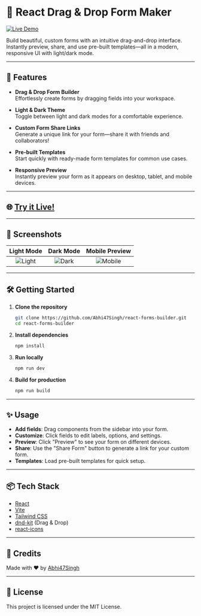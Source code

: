 # 📝 React Drag & Drop Form Maker

[![Live Demo](https://img.shields.io/badge/Live%20Demo-Visit%20Site-blue?logo=githubpages)](https://Abhi47Singh.github.io/react-forms-builder)

Build beautiful, custom forms with an intuitive drag-and-drop interface. Instantly preview, share, and use pre-built templates—all in a modern, responsive UI with light/dark mode.

---

## 🚀 Features

- **Drag & Drop Form Builder**  
  Effortlessly create forms by dragging fields into your workspace.

- **Light & Dark Theme**  
  Toggle between light and dark modes for a comfortable experience.

- **Custom Form Share Links**  
  Generate a unique link for your form—share it with friends and collaborators!

- **Pre-built Templates**  
  Start quickly with ready-made form templates for common use cases.

- **Responsive Preview**  
  Instantly preview your form as it appears on desktop, tablet, and mobile devices.

---

## 🌐 [Try it Live!](https://Abhi47Singh.github.io/react-forms-builder)

---

## 📸 Screenshots

| Light Mode | Dark Mode | Mobile Preview |
|:----------:|:---------:|:--------------:|
| ![Light]([https://user-images.githubusercontent.com/placeholder/light.png](https://drive.google.com/file/d/1CDgpdi08X06JeNfBSLRZkd2lQUSoAikg/view?usp=sharing)) | ![Dark]([https://user-images.githubusercontent.com/placeholder/dark.png](https://drive.google.com/file/d/1_k_Ur0XwqksooDxK_sXMJDIQq7LWf40y/view?usp=sharing)) | ![Mobile](https://drive.google.com/file/d/1q8a9RpZLlMnS8ZkOyYCiU5eNpJyB3I0N/view?usp=sharing) |

---

## 🛠️ Getting Started

1. **Clone the repository**
   ```sh
   git clone https://github.com/Abhi47Singh/react-forms-builder.git
   cd react-forms-builder
   ```

2. **Install dependencies**
   ```sh
   npm install
   ```

3. **Run locally**
   ```sh
   npm run dev
   ```

4. **Build for production**
   ```sh
   npm run build
   ```

---

## ✨ Usage

- **Add fields**: Drag components from the sidebar into your form.
- **Customize**: Click fields to edit labels, options, and settings.
- **Preview**: Click "Preview" to see your form on different devices.
- **Share**: Use the "Share Form" button to generate a link for your custom form.
- **Templates**: Load pre-built templates for quick setup.

---

## 📦 Tech Stack

- [React](https://react.dev/)
- [Vite](https://vitejs.dev/)
- [Tailwind CSS](https://tailwindcss.com/)
- [dnd-kit](https://dndkit.com/) (Drag & Drop)
- [react-icons](https://react-icons.github.io/react-icons/)

---

## 🖤 Credits

Made with ❤️ by [Abhi47Singh](https://github.com/Abhi47Singh)

---

## 📄 License

This project is licensed under the MIT License.
